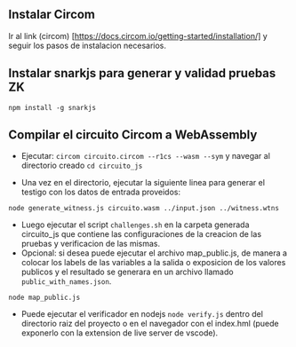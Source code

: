 ## Instalar Circom
Ir al link (circom) [https://docs.circom.io/getting-started/installation/] y seguir los pasos de instalacion necesarios.
## Instalar snarkjs para generar y validad pruebas ZK
``npm install -g snarkjs`` 
## Compilar el circuito Circom a WebAssembly
- Ejecutar:
```circom circuito.circom --r1cs --wasm --sym``` y navegar al directorio creado ```cd circuito_js```

- Una vez en el directorio, ejecutar la siguiente linea para generar el testigo con los datos de entrada proveidos:


```node generate_witness.js circuito.wasm ../input.json ../witness.wtns```

- Luego ejecutar el script ``challenges.sh`` en la carpeta generada circuito_js que contiene las configuraciones de la creacion de las pruebas y verificacion de las mismas.
- Opcional: si desea puede ejecutar el archivo map_public.js, de manera a colocar los labels de las variables a la salida o exposicion de los valores publicos y el resultado se generara en un archivo llamado ``public_with_names.json``.

```node map_public.js```
- Puede ejecutar el verificador en nodejs ``node verify.js`` dentro del directorio raiz del proyecto o en el navegador con el index.hml (puede exponerlo con la extension de live server de vscode).